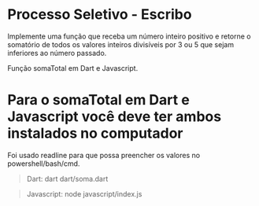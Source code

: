 # Processo Seletivo - Escribo

Implemente uma função que receba um número inteiro positivo e retorne o somatório 
de todos os valores inteiros divisíveis por 3 ou 5 que sejam inferiores ao número passado.

Função somaTotal em Dart e Javascript.

# Para o somaTotal em Dart e Javascript você deve ter ambos instalados no computador

 Foi usado readline para que possa preencher os valores no powershell/bash/cmd.
 
 > Dart: dart dart/soma.dart
 
 > Javascript: node javascript/index.js

